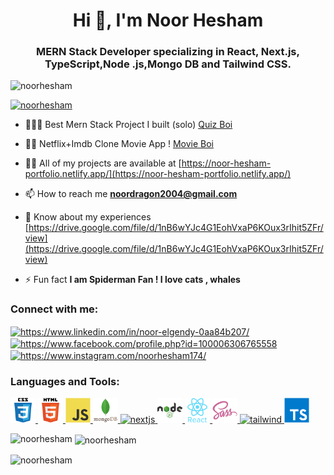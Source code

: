 <h1 align="center">Hi 👋, I'm Noor Hesham</h1>
<h3 align="center">MERN Stack Developer specializing in React, Next.js, TypeScript,Node .js,Mongo DB and Tailwind CSS.</h3>

<p align="left"> <img src="https://komarev.com/ghpvc/?username=noorhesham&label=Profile%20views&color=0e75b6&style=flat" alt="noorhesham" /> </p>

<p align="left"> <a href="https://github.com/ryo-ma/github-profile-trophy"><img src="https://github-profile-trophy.vercel.app/?username=noorhesham" alt="noorhesham" /></a> </p>

- 🚀👩‍🚀 Best Mern Stack Project I built (solo) [Quiz Boi](https://quiz-boi.vercel.app/)

- 🍿🎥 Netflix+Imdb Clone Movie App ! [Movie Boi](https://the-movieboi.netlify.app/)

- 👨‍💻 All of my projects are available at [https://noor-hesham-portfolio.netlify.app/](https://noor-hesham-portfolio.netlify.app/)

- 📫 How to reach me **noordragon2004@gmail.com**

- 📄 Know about my experiences [https://drive.google.com/file/d/1nB6wYJc4G1EohVxaP6KOux3rIhit5ZFr/view](https://drive.google.com/file/d/1nB6wYJc4G1EohVxaP6KOux3rIhit5ZFr/view)

- ⚡ Fun fact **I am Spiderman Fan ! I love cats , whales**

<h3 align="left">Connect with me:</h3>
<p align="left">
<a href="https://linkedin.com/in/https://www.linkedin.com/in/noor-elgendy-0aa84b207/" target="blank"><img align="center" src="https://raw.githubusercontent.com/rahuldkjain/github-profile-readme-generator/master/src/images/icons/Social/linked-in-alt.svg" alt="https://www.linkedin.com/in/noor-elgendy-0aa84b207/" height="30" width="40" /></a>
<a href="https://fb.com/https://www.facebook.com/profile.php?id=100006306765558" target="blank"><img align="center" src="https://raw.githubusercontent.com/rahuldkjain/github-profile-readme-generator/master/src/images/icons/Social/facebook.svg" alt="https://www.facebook.com/profile.php?id=100006306765558" height="30" width="40" /></a>
<a href="https://instagram.com/https://www.instagram.com/noorhesham174/" target="blank"><img align="center" src="https://raw.githubusercontent.com/rahuldkjain/github-profile-readme-generator/master/src/images/icons/Social/instagram.svg" alt="https://www.instagram.com/noorhesham174/" height="30" width="40" /></a>
</p>

<h3 align="left">Languages and Tools:</h3>
<p align="left"> <a href="https://www.w3schools.com/css/" target="_blank" rel="noreferrer"> <img src="https://raw.githubusercontent.com/devicons/devicon/master/icons/css3/css3-original-wordmark.svg" alt="css3" width="40" height="40"/> </a> <a href="https://www.w3.org/html/" target="_blank" rel="noreferrer"> <img src="https://raw.githubusercontent.com/devicons/devicon/master/icons/html5/html5-original-wordmark.svg" alt="html5" width="40" height="40"/> </a> <a href="https://developer.mozilla.org/en-US/docs/Web/JavaScript" target="_blank" rel="noreferrer"> <img src="https://raw.githubusercontent.com/devicons/devicon/master/icons/javascript/javascript-original.svg" alt="javascript" width="40" height="40"/> </a> <a href="https://www.mongodb.com/" target="_blank" rel="noreferrer"> <img src="https://raw.githubusercontent.com/devicons/devicon/master/icons/mongodb/mongodb-original-wordmark.svg" alt="mongodb" width="40" height="40"/> </a> <a href="https://nextjs.org/" target="_blank" rel="noreferrer"> <img src="https://cdn.worldvectorlogo.com/logos/nextjs-2.svg" alt="nextjs" width="40" height="40"/> </a> <a href="https://nodejs.org" target="_blank" rel="noreferrer"> <img src="https://raw.githubusercontent.com/devicons/devicon/master/icons/nodejs/nodejs-original-wordmark.svg" alt="nodejs" width="40" height="40"/> </a> <a href="https://reactjs.org/" target="_blank" rel="noreferrer"> <img src="https://raw.githubusercontent.com/devicons/devicon/master/icons/react/react-original-wordmark.svg" alt="react" width="40" height="40"/> </a> <a href="https://sass-lang.com" target="_blank" rel="noreferrer"> <img src="https://raw.githubusercontent.com/devicons/devicon/master/icons/sass/sass-original.svg" alt="sass" width="40" height="40"/> </a> <a href="https://tailwindcss.com/" target="_blank" rel="noreferrer"> <img src="https://www.vectorlogo.zone/logos/tailwindcss/tailwindcss-icon.svg" alt="tailwind" width="40" height="40"/> </a> <a href="https://www.typescriptlang.org/" target="_blank" rel="noreferrer"> <img src="https://raw.githubusercontent.com/devicons/devicon/master/icons/typescript/typescript-original.svg" alt="typescript" width="40" height="40"/> </a> </p>

<p><img align="left" src="https://github-readme-stats.vercel.app/api/top-langs?username=noorhesham&show_icons=true&locale=en&layout=compact" alt="noorhesham" /></p>

<p>&nbsp;<img align="center" src="https://github-readme-stats.vercel.app/api?username=noorhesham&show_icons=true&locale=en" alt="noorhesham" /></p>

<p><img align="center" src="https://github-readme-streak-stats.herokuapp.com/?user=noorhesham&" alt="noorhesham" /></p>

